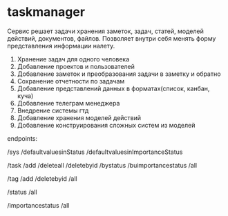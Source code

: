 # taskmanager

Сервис решает задачи хранения заметок, задач, статей, моделей действий, документов, файлов. Позволяет внутри себя менять форму представления информации налету.

1) Хранение задач для одного человека
2) Добавление проектов и пользователей
3) Добавление заметок и преобразования задачи в заметку и обратно
4) Сохранение отчетности по задачам
5) Добавление представлений данных в форматах(список, канбан, куча)
6) Добавление телеграм менеджера
7) Внедрение системы гтд
8) Добавление хранения моделей действий
9) Добавление конструирования сложных систем из моделей


endpoints:

/sys
  /defaultvaluesinStatus
  /defaultvaluesinImportanceStatus

/task
  /add
  /deleteall
  /deletebyid
  /bystatus
  /buimportancestatus
  /all

/tag
  /add
  /deletebyid
  /all

/status
  /all

/importancestatus
  /all
